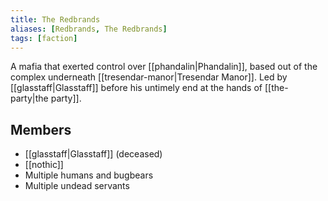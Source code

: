 ```yaml
---
title: The Redbrands
aliases: [Redbrands, The Redbrands]
tags: [faction]
---
```

A mafia that exerted control over [[phandalin|Phandalin]], based out of the complex underneath [[tresendar-manor|Tresendar Manor]]. Led by [[glasstaff|Glasstaff]] before his untimely end at the hands of [[the-party|the party]].

## Members
- [[glasstaff|Glasstaff]] (deceased)
- [[nothic]]
- Multiple humans and bugbears
- Multiple undead servants
